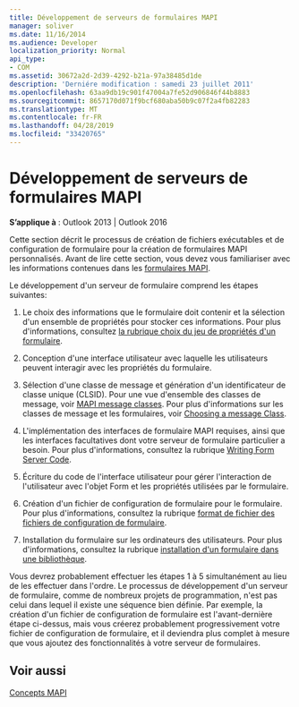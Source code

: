```yaml
---
title: Développement de serveurs de formulaires MAPI
manager: soliver
ms.date: 11/16/2014
ms.audience: Developer
localization_priority: Normal
api_type:
- COM
ms.assetid: 30672a2d-2d39-4292-b21a-97a38485d1de
description: 'Derniére modification : samedi 23 juillet 2011'
ms.openlocfilehash: 63aa9db19c901f47004a7fe52d906846f44b8883
ms.sourcegitcommit: 8657170d071f9bcf680aba50b9c07f2a4fb82283
ms.translationtype: MT
ms.contentlocale: fr-FR
ms.lasthandoff: 04/28/2019
ms.locfileid: "33420765"
---
```

# <a name="developing-mapi-form-servers"></a>Développement de serveurs de formulaires MAPI

  
  
**S’applique à** : Outlook 2013 | Outlook 2016 
  
Cette section décrit le processus de création de fichiers exécutables et de configuration de formulaire pour la création de formulaires MAPI personnalisés. Avant de lire cette section, vous devez vous familiariser avec les informations contenues dans les [formulaires MAPI](mapi-forms.md).
  
Le développement d'un serveur de formulaire comprend les étapes suivantes:
  
1. Le choix des informations que le formulaire doit contenir et la sélection d'un ensemble de propriétés pour stocker ces informations. Pour plus d'informations, consultez [la rubrique choix du jeu de propriétés d'un formulaire](choosing-a-form-s-property-set.md).
    
2. Conception d'une interface utilisateur avec laquelle les utilisateurs peuvent interagir avec les propriétés du formulaire.
    
3. Sélection d'une classe de message et génération d'un identificateur de classe unique (CLSID). Pour une vue d'ensemble des classes de message, voir [MAPI message classes](mapi-message-classes.md). Pour plus d'informations sur les classes de message et les formulaires, voir [Choosing a message Class](choosing-a-message-class.md).
    
4. L'implémentation des interfaces de formulaire MAPI requises, ainsi que les interfaces facultatives dont votre serveur de formulaire particulier a besoin. Pour plus d'informations, consultez la rubrique [Writing Form Server Code](writing-form-server-code.md). 
    
5. Écriture du code de l'interface utilisateur pour gérer l'interaction de l'utilisateur avec l'objet Form et les propriétés utilisées par le formulaire.
    
6. Création d'un fichier de configuration de formulaire pour le formulaire. Pour plus d'informations, consultez la rubrique [format de fichier des fichiers de configuration de formulaire](file-format-of-form-configuration-files.md).
    
7. Installation du formulaire sur les ordinateurs des utilisateurs. Pour plus d'informations, consultez la rubrique [installation d'un formulaire dans une bibliothèque](installing-a-form-into-a-library.md).
    
Vous devrez probablement effectuer les étapes 1 à 5 simultanément au lieu de les effectuer dans l'ordre. Le processus de développement d'un serveur de formulaire, comme de nombreux projets de programmation, n'est pas celui dans lequel il existe une séquence bien définie. Par exemple, la création d'un fichier de configuration de formulaire est l'avant-dernière étape ci-dessus, mais vous créerez probablement progressivement votre fichier de configuration de formulaire, et il deviendra plus complet à mesure que vous ajoutez des fonctionnalités à votre serveur de formulaires.
  
## <a name="see-also"></a>Voir aussi



[Concepts MAPI](mapi-concepts.md)

